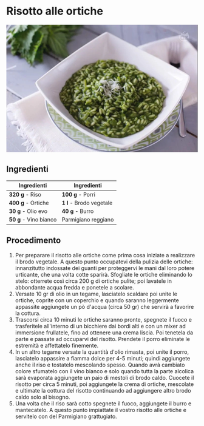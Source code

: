 # Risotto alle ortiche

![](../img/Risotto-alle-ortiche.webp)

## Ingredienti

| Ingredienti                  | Ingredienti             |
| ---------------------------- | ----------------------- |
| **320 g** - Riso  | **100 g** - Porri |
| **400 g** - Ortiche | **1 l** - Brodo vegetale |
| **30 g** - Olio evo | **40 g** - Burro |
| **50 g** - Vino bianco | Parmigiano reggiano |

## Procedimento

1. Per preparare il risotto alle ortiche come prima cosa iniziate a realizzare il brodo vegetale. A questo punto occupatevi della pulizia delle ortiche: innanzitutto indossate dei guanti per proteggervi le mani dal loro potere urticante, che una volta cotte sparirà. Sfogliate le ortiche eliminando lo stelo: otterrete così circa 200 g di ortiche pulite; poi lavatele in abbondante acqua fredda e ponetele a scolare.
1. Versate 10 gr di olio in un tegame, lasciatelo scaldare poi unite le ortiche, coprite con un coperchio e quando saranno leggermente appassite aggiungete un pò d'acqua (circa 50 gr) che servirà a favorire la cottura.
1. Trascorsi circa 10 minuti le ortiche saranno pronte, spegnete il fuoco e trasferitele all'interno di un bicchiere dai bordi alti e con un mixer ad immersione frullatele, fino ad ottenere una crema liscia. Poi tenetela da parte e passate ad occuparvi del risotto. Prendete il porro eliminate le estremità e affettatelo finemente.
1. In un altro tegame versate la quantità d'olio rimasta, poi unite il porro, lasciatelo appassire a fiamma dolce per 4-5 minuti; quindi aggiungete anche il riso e tostatelo mescolando spesso. Quando avrà cambiato colore sfumatelo con il vino bianco e solo quando tutta la parte alcolica sarà evaporata aggiungete un paio di mestoli di brodo caldo. Cuocete il risotto per circa 5 minuti, poi aggiungete la crema di ortiche, mescolate e ultimate la cottura del risotto continuando ad aggiungere altro brodo caldo solo al bisogno.
1. Una volta che il riso sarà cotto spegnete il fuoco, aggiungete il burro e mantecatelo. A questo punto impiattate il vostro risotto alle ortiche e servitelo con del Parmigiano grattugiato.
